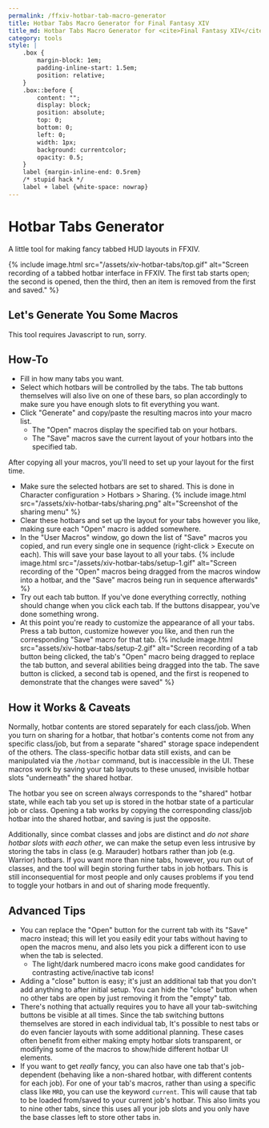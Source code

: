 ```yaml
---
permalink: /ffxiv-hotbar-tab-macro-generator
title: Hotbar Tabs Macro Generator for Final Fantasy XIV
title_md: Hotbar Tabs Macro Generator for <cite>Final Fantasy XIV</cite>
category: tools
style: |
    .box {
        margin-block: 1em;
        padding-inline-start: 1.5em;
        position: relative;
    }
    .box::before {
        content: "";
        display: block;
        position: absolute;
        top: 0;
        bottom: 0;
        left: 0;
        width: 1px;
        background: currentcolor;
        opacity: 0.5;
    }
    label {margin-inline-end: 0.5rem}
    /* stupid hack */
    label + label {white-space: nowrap}
---
```

# Hotbar Tabs Generator

A little tool for making fancy tabbed HUD layouts in FFXIV.

{% include image.html
	src="/assets/xiv-hotbar-tabs/top.gif"
	alt="Screen recording of a tabbed hotbar interface in FFXIV. The first tab starts open; the second is opened, then the third, then an item is removed from the first and saved."
%}


<div id="app" class="box">
    <h2>Let's Generate You Some Macros</h2>
    <noscript>
        <p>This tool requires Javascript to run, sorry.</p>
        <style>#app form {display: none}</style>
    </noscript>
    <form id="params">
        <p><label>
            Number of tabs:
            <input type="number" name="tabs" value=3>
        </label></p>
        <p>
            Hotbars controlled by tabs (these must be shared):<br>
            <label><input type=checkbox name=hotbars value=1> 1</label>
            <label><input type=checkbox name=hotbars value=2> 2</label>
            <label><input type=checkbox name=hotbars value=3> 3</label>
            <label><input type=checkbox name=hotbars value=4> 4</label>
            <label><input type=checkbox name=hotbars value=5> 5</label>
            <label><input type=checkbox name=hotbars value=6> 6</label>
            <label><input type=checkbox name=hotbars value=7 checked> 7</label>
            <label><input type=checkbox name=hotbars value=8 checked> 8</label>
            <label><input type=checkbox name=hotbars value=9 checked> 9</label>
            <label><input type=checkbox name=hotbars value=10 checked> 10</label>
        </p>
        <details class="box">
            <summary>Advanced options...</summary>
            <p>
                <label>
                    Hotbar command:
                    <select name=hotbarcmd>
                        <option selected>/hotbar</option>
                        <option>/pvphotbar</option>
                        <option>/crosshotbar</option>
                    </select>
                </label>
            </p>
            <p>
                <label><input type=checkbox name=classjobs value=current> Make tab 1 job-dependent</label>
                <br><small>(disable saving to combat jobs if you use this; see <a href="#advanced-tips">caveats below</a>)</small>
            </p>
            <p>Classes/jobs for storing tabs:</p>
            <div style="padding-inline-start: 1.5rem">
                <p>
                    <em>Combat classes:</em> <button type=button onclick="toggleClassjobs('class')">Toggle All</button><br>
                    <label><input type=checkbox name=classjobs data-type="class" value=GLA checked> GLA</label>
                    <label><input type=checkbox name=classjobs data-type="class" value=MRD checked> MRD</label>
                    <label><input type=checkbox name=classjobs data-type="class" value=LNC checked> LNC</label>
                    <label><input type=checkbox name=classjobs data-type="class" value=PGL checked> PGL</label>
                    <label><input type=checkbox name=classjobs data-type="class" value=ARC checked> ARC</label>
                    <label><input type=checkbox name=classjobs data-type="class" value=THM checked> THM</label>
                    <label><input type=checkbox name=classjobs data-type="class" value=CNJ checked> CNJ</label>
                    <label><input type=checkbox name=classjobs data-type="class" value=ACN checked> ACN</label>
                    <label><input type=checkbox name=classjobs data-type="class" value=ROG checked> ROG</label>
                </p>
                <p>
                    <em>Combat jobs:</em> <button type=button onclick="toggleClassjobs('job')">Toggle All</button><br>
                    <label><input type=checkbox name=classjobs data-type="job" value=PLD checked> PLD</label>
                    <label><input type=checkbox name=classjobs data-type="job" value=WAR checked> WAR</label>
                    <label><input type=checkbox name=classjobs data-type="job" value=DRG checked> DRG</label>
                    <label><input type=checkbox name=classjobs data-type="job" value=MNK checked> MNK</label>
                    <label><input type=checkbox name=classjobs data-type="job" value=BRD checked> BRD</label>
                    <label><input type=checkbox name=classjobs data-type="job" value=BLM checked> BLM</label>
                    <label><input type=checkbox name=classjobs data-type="job" value=WHM checked> WHM</label>
                    <label><input type=checkbox name=classjobs data-type="job" value=SMN checked> SMN</label>
                    <label><input type=checkbox name=classjobs data-type="job" value=SCH checked> SCH</label>
                    <label><input type=checkbox name=classjobs data-type="job" value=NIN checked> NIN</label>
                    <label><input type=checkbox name=classjobs data-type="job" value=DRK checked> DRK</label>
                    <label><input type=checkbox name=classjobs data-type="job" value=MCH checked> MCH</label>
                    <label><input type=checkbox name=classjobs data-type="job" value=AST checked> AST</label>
                    <label><input type=checkbox name=classjobs data-type="job" value=SAM checked> SAM</label>
                    <label><input type=checkbox name=classjobs data-type="job" value=RDM checked> RDM</label>
                    <label><input type=checkbox name=classjobs data-type="job" value=BLU checked> BLU</label>
                    <label><input type=checkbox name=classjobs data-type="job" value=GNB checked> GNB</label>
                    <label><input type=checkbox name=classjobs data-type="job" value=DNC checked> DNC</label>
                    <label><input type=checkbox name=classjobs data-type="job" value=RPR checked> RPR</label>
                    <label><input type=checkbox name=classjobs data-type="job" value=SGE checked> SGE</label>
                    <label><input type=checkbox name=classjobs data-type="job" value=VPR checked> VPR</label>
                    <label><input type=checkbox name=classjobs data-type="job" value=PCT checked> PCT</label>
                </p>
                <p><em>crafter/gatherers maybe eventually:tm:</em></p>
            </div>
        </details>
        <p><button>Generate</button></p>
    </form>
    <div id="output"></div>
</div>
<script>
    function generateTabMacros (command, classjobs, hotbars) {
        return classjobs.map((classjob, i) => ({
            open: hotbars.map(hotbar => `${command} copy ${classjob} ${hotbar} share ${hotbar}`).join('\n'),
            save: hotbars.map(hotbar => `${command} copy share ${hotbar} ${classjob} ${hotbar}`).join('\n'),
        }));
    }
    const form = document.getElementById('params');
    const output = document.getElementById('output');
    form.addEventListener('submit', event => {
        event.preventDefault();
        const data = new FormData(event.target);
        const tabCount = parseInt(data.get('tabs'), 10);
        const hotbars = data.getAll('hotbars');
        const classjobs = data.getAll('classjobs');
        const command = data.get('hotbarcmd');
        const macros = generateTabMacros(command, classjobs.slice(0, tabCount), hotbars);
        output.innerHTML = '<h2>Output</h2>';
        macros.forEach((tab, i) => {
            output.innerHTML += `
                <h3>Tab ${i + 1}</h3>
                <p>Open tab ${i + 1} <button onclick="navigator.clipboard.writeText(${JSON.stringify(tab.open)});this.text='Copied!'">Copy macro</button></p>
                <pre>${tab.open}</pre>
                <p>Save tab ${i + 1} <button onclick="navigator.clipboard.writeText(${JSON.stringify(tab.save)})">Copy macro</button></p>
                <pre>${tab.save}</pre>
            `;
        });
    });
    /* advanced settings button helpers */
    function toggleClassjobs(type) {
        const inputs = document.querySelectorAll(`input[name=classjobs][data-type=${type}]`);
        if ([...inputs].every(input => input.checked)) {
            inputs.forEach(input => input.checked = false);
        } else {
            inputs.forEach(input => input.checked = true);
        }
    }
</script>

## How-To

- Fill in how many tabs you want.
- Select which hotbars will be controlled by the tabs. The tab buttons themselves will also live on one of these bars, so plan accordingly to make sure you have enough slots to fit everything you want.
- Click "Generate" and copy/paste the resulting macros into your macro list.
  - The "Open" macros display the specified tab on your hotbars.
  - The "Save" macros save the current layout of your hotbars into the specified tab.

After copying all your macros, you'll need to set up your layout for the first time.

- Make sure the selected hotbars are set to shared. This is done in Character configuration > Hotbars > Sharing.
  {% include image.html
      src="/assets/xiv-hotbar-tabs/sharing.png"
      alt="Screenshot of the sharing menu"
  %}
- Clear these hotbars and set up the layout for your tabs however you like, making sure each "Open" macro is added somewhere.
- In the "User Macros" window, go down the list of "Save" macros you copied, and run every single one in sequence (right-click > Execute on each). This will save your base layout to all your tabs.
  {% include image.html
      src="/assets/xiv-hotbar-tabs/setup-1.gif"
      alt="Screen recording of the &quot;Open&quot; macros being dragged from the macros window into a hotbar, and the &quot;Save&quot; macros being run in sequence afterwards"
  %}
- Try out each tab button. If you've done everything correctly, nothing should change when you click each tab. If the buttons disappear, you've done something wrong.
- At this point you're ready to customize the appearance of all your tabs. Press a tab button, customize however you like, and then run the corresponding "Save" macro for that tab.
  {% include image.html
      src="assets/xiv-hotbar-tabs/setup-2.gif"
      alt="Screen recording of a tab button being clicked, the tab's &quot;Open&quot; macro being dragged to replace the tab button, and several abilities being dragged into the tab. The save button is clicked, a second tab is opened, and the first is reopened to demonstrate that the changes were saved"
  %}

## How it Works & Caveats

Normally, hotbar contents are stored separately for each class/job. When you turn on sharing for a hotbar, that hotbar's contents come not from any specific class/job, but from a separate "shared" storage space independent of the others. The class-specific hotbar data still exists, and can be manipulated via the `/hotbar` command, but is inaccessible in the UI. These macros work by saving your tab layouts to these unused, invisible hotbar slots "underneath" the shared hotbar.

The hotbar you see on screen always corresponds to the "shared" hotbar state, while each tab you set up is stored in the hotbar state of a particular job or class. Opening a tab works by copying the corresponding class/job hotbar into the shared hotbar, and saving is just the opposite.

Additionally, since combat classes and jobs are distinct and *do not share hotbar slots with each other*, we can make the setup even less intrusive by storing the tabs in class (e.g. Marauder) hotbars rather than job (e.g. Warrior) hotbars. If you want more than nine tabs, however, you run out of classes, and the tool will begin storing further tabs in job hotbars. This is still inconsequential for most people and only causes problems if you tend to toggle your hotbars in and out of sharing mode frequently.


## Advanced Tips

- You can replace the "Open" button for the current tab with its "Save" macro instead; this will let you easily edit your tabs without having to open the macros menu, and also lets you pick a different icon to use when the tab is selected.
  - The light/dark numbered macro icons make good candidates for contrasting active/inactive tab icons!
- Adding a "close" button is easy; it's just an additional tab that you don't add anything to after initial setup. You can hide the "close" button when no other tabs are open by just removing it from the "empty" tab.
- There's nothing that actually requires you to have all your tab-switching buttons be visible at all times. Since the tab switching buttons themselves are stored in each individual tab, It's possible to nest tabs or do even fancier layouts with some additional planning. These cases often benefit from either making empty hotbar slots transparent, or modifying some of the macros to show/hide different hotbar UI elements.
- If you want to get *really* fancy, you can also have one tab that's job-dependent (behaving like a non-shared hotbar, with different contents for each job). For one of your tab's macros, rather than using a specific class like `MRD`, you can use the keyword `current`. This will cause that tab to be loaded from/saved to your current job's hotbar. This also limits you to nine other tabs, since this uses all your job slots and you only have the base classes left to store other tabs in.
